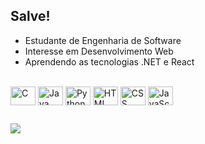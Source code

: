 <!--

**murilofreua/murilofreua** is a ✨ _special_ ✨ repository because its `README.md` (this file) appears on your GitHub profile.

Here are some ideas to get you started:

-->

## Salve!

- Estudante de Engenharia de Software
- Interesse em Desenvolvimento Web
- Aprendendo as tecnologias .NET e React

<div style="display: inline_block"><br>
  <img align="center" height="30" width="40" title="C" src="https://cdn.jsdelivr.net/gh/devicons/devicon/icons/c/c-original.svg">
  <img align="center" height="30" width="40" title="Java" src="https://cdn.jsdelivr.net/gh/devicons/devicon/icons/java/java-original.svg">
  <img align="center" height="30" width="40" title="Python" src="https://cdn.jsdelivr.net/gh/devicons/devicon/icons/c#/c#-original.svg">
  <img align="center" height="30" width="40" title="HTML" src="https://cdn.jsdelivr.net/gh/devicons/devicon/icons/html5/html5-original.svg">
  <img align="center" height="30" width="40" title="CSS" src="https://cdn.jsdelivr.net/gh/devicons/devicon/icons/css3/css3-original.svg"> 
  <img align="center" height="30" width="40" title="JavaScript" src="https://cdn.jsdelivr.net/gh/devicons/devicon/icons/javascript/javascript-original.svg">    
</div>  
  
##  
  
<div>
  <a href="https://www.linkedin.com/in/murilo-freua-33b098239/" target="_blank"> <img src="https://img.shields.io/badge/LinkedIn-0077B5?style=for-the-badge&logo=linkedin&logoColor=white" target="_blank"> </a>
</div>
                                                                                

